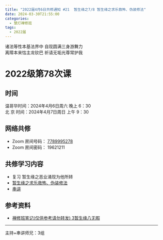 ```yaml
---
title: "2022届4月6日共修通知 #21  暂生缘之7/8 暂生缘之求乐救怖、伪装修法"
date: 2024-03-30T21:55:00
categories:
  - 慧灯禅修班
tags:
  - 2022届
---
```

诸法等性本基法界中 自现圆满三身游舞力\
离障本来怙主龙钦巴 祈请无垢光尊常护我

# 2022级第78次课

## 时间

温哥华时间：2024年4月6日周六 晚上 6：30\
北  京 时间：2024年4月7日周日 上午 9：30

## 网络共修

* Zoom 房间号码： [7789995278](https://us02web.zoom.us/j/7789995278?pwd=VjZmbWJFY2k2K0E5RVB2cTNIQmhqUT09)
* Zoom 房间密码： 19621211

## 共修学习内容

* 复习 暂生缘之恶业涌现为他所转
* [暂生缘之求乐救怖、伪装修法](https://www.huidengchanxiu.net/4jx/1xm/17)
* [串讲](https://box.hdcxb.net/%E5%85%B6%E4%BB%96%E8%B5%84%E6%96%99/f/2022%E5%B1%8A)


## 参考资料

* [禅修班笔记(仅供参考请勿转发) 3暂生缘八无暇](https://bj.cxb123.cc/1xm/3-zan-sheng-yuan/)

- - -


主持+串讲师兄：3组
